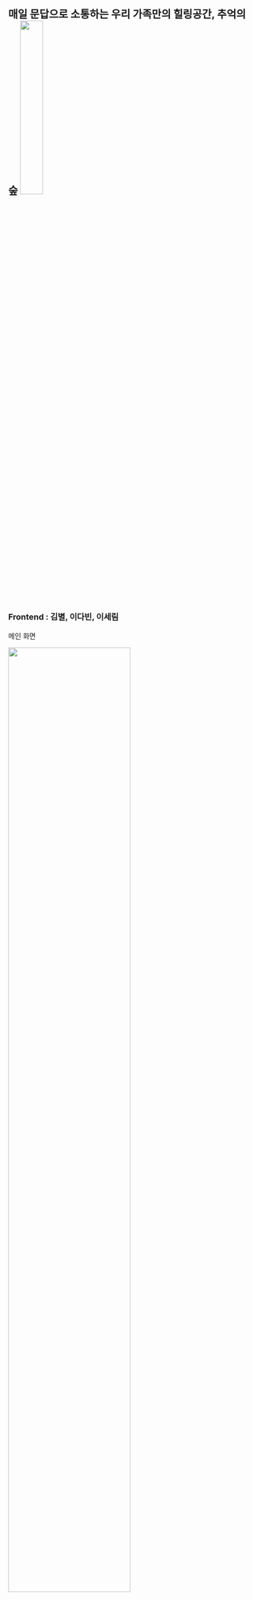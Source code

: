 ## 매일 문답으로 소통하는 우리 가족만의 힐링공간, 추억의 숲 <img src = "https://github.com/user-attachments/assets/5d2aa3c3-b8b2-4777-a871-56b090ab12b0" width="30%" height="30%"> 
### Frontend : 김별, 이다빈, 이세림
메인 화면

<img src = "https://github.com/user-attachments/assets/ce02efea-f51b-4f4f-a4b5-809daa07766f" width="70%" height="70%"> 


나무 성장 디자인

![나무 성장 디자인](https://github.com/user-attachments/assets/014e0d16-8737-44cb-9a7b-2c981a6a7114)


질문 답변 페이지

![질문 상세 페이지-1](https://github.com/user-attachments/assets/a481f10e-6b37-4579-84e3-3af87de818bf)


질문 생성 페이지

![질문 생성하기](https://github.com/user-attachments/assets/e44ac4af-820a-43d5-971d-237e0a4cfc2f)


질문 리스트 페이지

![질문 리스트](https://github.com/user-attachments/assets/df983864-f760-4604-a7d3-235ac72a69ba)


추억 저장소 페이지

![저장소](https://github.com/user-attachments/assets/83ccd3fb-73c3-4c02-836c-a102a1c824ce)


상점 페이지

![상점](https://github.com/user-attachments/assets/6d7893ed-1417-48f2-9921-087f8ea85de8)
